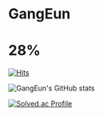 # GangEun 
# 28%

[![Hits](https://hits.seeyoufarm.com/api/count/incr/badge.svg?url=https%3A%2F%2Fgithub.com%2FGangEunzzang%2FGangEun%2Fedit%2Fmain%2FREADME.md&count_bg=%2379C83D&title_bg=%23555555&icon=&icon_color=%23E7E7E7&title=hits&edge_flat=false)](https://hits.seeyoufarm.com)

![GangEun's GitHub stats](https://github-readme-stats.vercel.app/api?username=GangEunzzang&show_icons=true&theme=radical)


[![Solved.ac Profile](http://mazassumnida.wtf/api/v2/generate_badge?boj=rkddms0420)](https://solved.ac/rkddms0420/)
